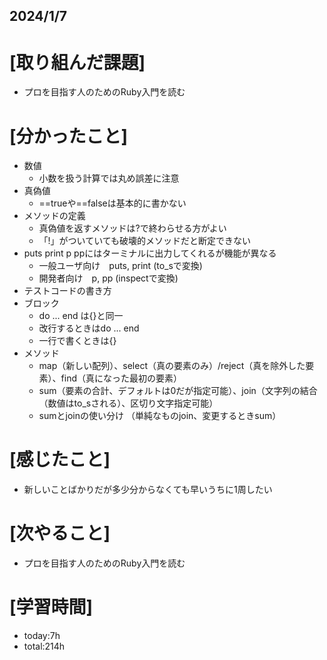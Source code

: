 ## 2024/1/7

# [取り組んだ課題]
- プロを目指す人のためのRuby入門を読む
# [分かったこと]
- 数値
  - 小数を扱う計算では丸め誤差に注意
- 真偽値
  - ==trueや==falseは基本的に書かない
- メソッドの定義
  - 真偽値を返すメソッドは?で終わらせる方がよい
  - 「!」がついていても破壊的メソッドだと断定できない
- puts print p ppにはターミナルに出力してくれるが機能が異なる
  - 一般ユーザ向け　puts, print (to_sで変換)
  - 開発者向け　p, pp (inspectで変換)
- テストコードの書き方
- ブロック
  - do ... end は{}と同一
  - 改行するときはdo ... end
  - 一行で書くときは{}
- メソッド
  - map（新しい配列）、select（真の要素のみ）/reject（真を除外した要素）、find（真になった最初の要素）
  - sum（要素の合計、デフォルトは0だが指定可能）、join（文字列の結合（数値はto_sされる）、区切り文字指定可能）
  - sumとjoinの使い分け （単純なものjoin、変更するときsum）
# [感じたこと]  
- 新しいことばかりだが多少分からなくても早いうちに1周したい
# [次やること]
- プロを目指す人のためのRuby入門を読む
# [学習時間]
- today:7h  
- total:214h
